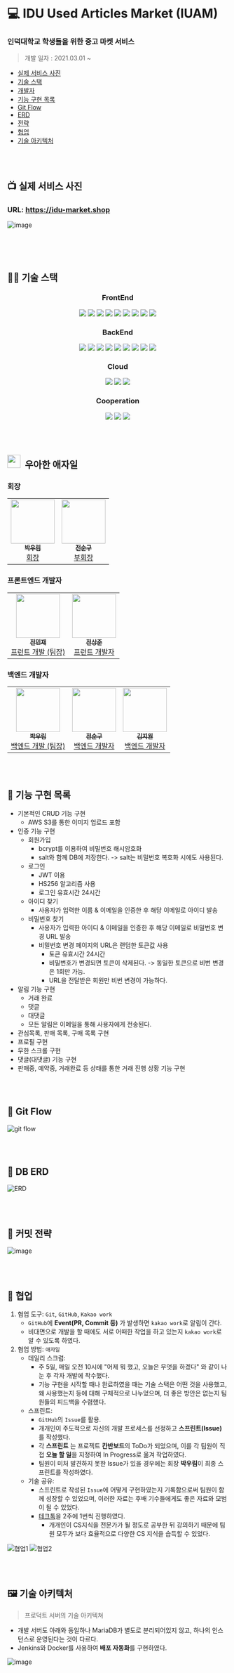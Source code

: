 # 💻 IDU Used Articles Market (IUAM)
###  인덕대학교 학생들을 위한 중고 마켓 서비스
> 개발 일자 : 2021.03.01 ~

  * <a href="#-실제-서비스-사진">실제 서비스 사진</a>
  * <a href="#-기술-스택">기술 스택</a>
  * <a href="#회장">개발자</a>
  * <a href="#-기능-구현-목록">기능 구현 목록</a>
  * <a href="#-git-flow">Git Flow</a>
  * <a href="#-db-erd">ERD</a>
  * <a href="#-커밋-전략"> 전략</a>
  * <a href="#-협업">협업</a>
  * <a href="#-기술-아키텍처">기술 아키텍처</a>

<br/>
<br/>

## 📺 실제 서비스 사진
### URL: https://idu-market.shop
![image](https://user-images.githubusercontent.com/75289370/120154864-3d22b880-c22b-11eb-8275-177e162a307f.png)

<br/>
<br/>

<br />

## 👨‍💻 기술 스택
<h3 align="center">  
  FrontEnd
</h3>
<p align="center">  
  <img src="https://img.shields.io/badge/HTML-white?logo=html5"/>
  <img src= "https://img.shields.io/badge/CSS-blue?logo=css3"/>
  <img src= "https://img.shields.io/badge/Scss-pink?logo=sass"/>
  <img src= "https://img.shields.io/badge/React-blue?logo=react"/>
  <img src= "https://img.shields.io/badge/Next.js-black?logo=next-dot-js&logoColor=white"/>
  <img src= "https://img.shields.io/badge/Redux-593D88?logo=Redux&logoColor=white"/>
  <img src= "https://img.shields.io/badge/ReduxSaga-white?logo=Redux-saga&logoColor=green"/>
  <img src= "https://img.shields.io/badge/JavaScript-ES6-yellow?logo=javascript"/>
  <img src= "https://img.shields.io/badge/WebPack-white?logo=webpack&logoColor=blue"/>
</p>   

<h3 align="center">  
 BackEnd
</h3>
<p align="center">  
  <img src= "https://img.shields.io/badge/TypeScript-Ts-blue?logo=typescript"/>
  <img src= "https://img.shields.io/badge/Node-green?logo=node-dot-js&logoColor=white"/>
  <img src= "https://img.shields.io/badge/Express-blue?logo=express"/>
  <img src= "https://img.shields.io/badge/Nginx-green?logo=nginx"/>
  <img src= "https://img.shields.io/badge/MariaDB-003545?logo=mariadb&logoColor=white"/>
  <img src= "https://img.shields.io/badge/JEST-C21325?logo=jest&logoColor=white"/>
  <img src= "https://img.shields.io/badge/Docker-2CA5E0?logo=docker&logoColor=white"/>
  <img src= "https://img.shields.io/badge/Redis-FF4500?logo=redis&logoColor=white"/>
  <img src= "https://img.shields.io/badge/Jenkins-D24939?logo=Jenkins&logoColor=white"/>
</p>  

<h3 align="center">  
  Cloud 
</h3>
<p align="center">
  <img src="https://img.shields.io/badge/AWS-EC2-red?logo=amazon-aws" />
  <img src= "https://img.shields.io/badge/AWS-S3-red?logo=amazon-aws"/>
  <img src= "https://img.shields.io/badge/AWS-CloudFront-red?logo=amazon-aws"/>
</p>

<h3 align="center">  
  Cooperation
</h3>
<p align="center">
  <img src="https://img.shields.io/badge/GitHub-100000?logo=github" />
  <img src= "https://img.shields.io/badge/Git-FF4500?logo=git&logoColor=white"/>
  <img src="https://img.shields.io/badge/KakaoWork-white?logo=kakao&logoColor=yellow"/>
</p>
<br/>
<br/>

## <img src="https://user-images.githubusercontent.com/75289370/120157070-968be700-c22d-11eb-970f-9b9e9fcc7778.png" width="30px;" />&nbsp; 우아한 애자일


### 회장
<table>
  <tr>
    <td align="center"><a href="https://github.com/woorim960"><img src="https://avatars.githubusercontent.com/u/56839474?v=4" width="100px;" alt=""/><br /><sub><b>박우림</b></sub></a><br /><a href="https://github.com/woorim960" title="Packaging/porting to new platform">회장</a></td>
    <td align="center"><a href="http://jongminfire.dev"><img src="https://avatars.githubusercontent.com/u/75289625?v=4" width="100px;" alt=""/><br /><sub><b>전순구</b></sub></a><br /><a href="https://github.com/JeonSoongu" title="Packaging/porting to new platform">부회장</a></td>
  </tr>
</table>

### 프론트엔드 개발자

<table>
  <tr>
     <td align="center"><a href="https://github.com/ssi02014"><img src="https://avatars.githubusercontent.com/u/64779472?v=4" width="100px;" alt=""/><br /><sub><b>전민재</b></sub></a><br /><a href="https://github.com/ssi02014" title="Packaging/porting to new platform">프런트 개발 (팀장)</a></td>
    <td align="center"><a href="https://github.com/jsj1510"><img src="https://avatars.githubusercontent.com/u/75245755?v=4" width="100px;" alt=""/><br /><sub><b>전상준</b></sub></a><br /><a href="https://github.com/jsj1510" title="Packaging/porting to new platform">프런트 개발자</a></td>
  </tr>
</table>

### 백엔드 개발자

<table>
  <tr>
    <td align="center"><a href="https://github.com/woorim960"><img src="https://avatars.githubusercontent.com/u/56839474?v=4" width="100px;" alt=""/><br /><sub><b>박우림</b></sub></a><br /><a href="https://github.com/woorim960" title="Packaging/porting to new platform">백엔드 개발 (팀장)</a></td>
    <td align="center"><a href="http://jongminfire.dev"><img src="https://avatars.githubusercontent.com/u/75289625?v=4" width="100px;" alt=""/><br /><sub><b>전순구</b></sub></a><br /><a href="https://github.com/JeonSoongu" title="Packaging/porting to new platform">백엔드 개발자</a></td>
    <td align="center"><a href="https://github.com/kimjiwonpg98"><img src="https://avatars.githubusercontent.com/u/75289370?v=4" width="100px;" alt=""/><br /><sub><b>김지원</b></sub></a><br /><a href="https://github.com/kimjiwonpg98" title="Packaging/porting to new platform">백엔드 개발자</a></td>
  </tr>
</table>

<br/>
<br/>

## 📕 기능 구현 목록
- 기본적인 CRUD 기능 구현
   - AWS S3를 통한 이미지 업로드 포함
- 인증 기능 구현
   - 회원가입
      - bcrypt를 이용하여 비밀번호 해시암호화
      - salt와 함께 DB에 저장한다. -> salt는 비밀번호 복호화 시에도 사용된다.
   - 로그인
      - JWT 이용
      - HS256 알고리즘 사용
      - 로그인 유효시간 24시간
   - 아이디 찾기
      - 사용자가 입력한 이름 & 이메일을 인증한 후 해당 이메일로 아이디 발송
   - 비밀번호 찾기
      - 사용자가 입력한 아이디 & 이메일을 인증한 후 해당 이메일로 비밀번호 변경 URL 발송
      - 비밀번호 변경 페이지의 URL은 랜덤한 토큰값 사용
         - 토큰 유효시간 24시간
         - 비밀번호가 변경되면 토큰이 삭제된다. -> 동일한 토큰으로 비번 변경은 1회만 가능.
         - URL을 전달받은 회원만 비번 변경이 가능하다.
- 알림 기능 구현
   - 거래 완료
   - 댓글
   - 대댓글
   - 모든 알림은 이메일을 통해 사용자에게 전송된다.
- 관심목록, 판매 목록, 구매 목록 구현
- 프로필 구현
- 무한 스크롤 구현
- 댓글(대댓글) 기능 구현
- 판매중, 예약중, 거래완료 등 상태를 통한 거래 진행 상황 기능 구현

<br />
<br />

## 📄 Git Flow

![git flow](https://user-images.githubusercontent.com/75289370/120147819-3cd1ef80-c222-11eb-86b6-e8146cdbabbe.png)

<br/>
<br/>

## 📄 DB ERD
![ERD](https://user-images.githubusercontent.com/75289370/120148197-cd103480-c222-11eb-9134-b92b314c0408.png)

<br/>
<br/>

## 📄 커밋 전략
![image](https://user-images.githubusercontent.com/75289370/120154537-f59c2c80-c22a-11eb-89b1-5b9ebd5f19b0.png)

<br/>
<br/>

## 📄 협업
1. 협업 도구: ```Git```, ```GitHub```, ```Kakao work```
   - ```GitHub```에 **Event(PR, Commit 등)** 가 발생하면 ```kakao work```로 알림이 간다.
   - 비대면으로 개발을 할 때에도 서로 어떠한 작업을 하고 있는지 ```kakao work```로 알 수 있도록 하였다.
2. 협업 방법: ```애자일```
   - 데일리 스크럼: 
      - 주 5일, 매일 오전 10시에 "어제 뭐 했고, 오늘은 무엇을 하겠다" 와 같이 나눈 후 각자 개발에 착수했다.
      - 기능 구현을 시작할 때나 완료하였을 때는 기술 스택은 어떤 것을 사용했고, 왜 사용했는지 등에 대해 구체적으로 나누었으며, 더 좋은 방안은 없는지 팀원들의 피드백을 수렴했다.
   - 스프린트: 
      - ```GitHub```의 ```Issue```를 활용.
      - 개개인이 주도적으로 자신의 개발 프로세스를 선정하고 **스프린트(Issue)** 를 작성했다.
      - 각 **스프린트** 는 프로젝트 **칸반보드**의 ToDo가 되었으며, 이를 각 팀원이 직접 **오늘 할 일**을 지정하여 In Progress로 옮겨 작업하였다.
      - 팀원이 미처 발견하지 못한 Issue가 있을 경우에는 회장 **박우림**이 최종 스프린트를 작성하였다.
   - 기술 공유: 
      - 스프린트로 작성된 ```Issue```에 어떻게 구현하였는지 기록함으로써 팀원이 함께 성장할 수 있었으며, 이러한 자료는 후배 기수들에게도 좋은 자료와 모범이 될 수 있었다.
      - [테크톡](https://www.youtube.com/playlist?list=PLSK4WsJ8JS4fgMYTDhc1Q6dqHmuRLEGR6)을 2주에 1번씩 진행하였다.
         - 개개인이 CS지식을 전문가가 될 정도로 공부한 뒤 강의하기 때문에 팀원 모두가 보다 효율적으로 다양한 CS 지식을 습득할 수 있었다.

![협업1](https://user-images.githubusercontent.com/64779472/120282431-0b762400-c2f5-11eb-8155-f8029bb3f02a.PNG)
![협업2](https://user-images.githubusercontent.com/64779472/120282433-0dd87e00-c2f5-11eb-97b3-0c8c737c9e90.PNG)

<br/>
<br/>

## 🖼 기술 아키텍처
> 프로덕트 서버의 기술 아키텍쳐

* 개발 서버도 아래와 동일하나 MariaDB가 별도로 분리되어있지 않고, 하나의 인스턴스로 운영된다는 것이 다르다.
* Jenkins와 Docker를 사용하여 **배포 자동화**를 구현하였다.

![image](https://user-images.githubusercontent.com/75289370/120154720-1c5a6300-c22b-11eb-8639-a28a115521fc.png)
